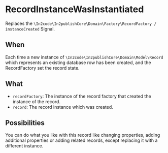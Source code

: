 # RecordInstanceWasInstantiated

Replaces the `\In2code\In2publishCore\Domain\Factory\RecordFactory / instanceCreated` Signal.

## When

Each time a new instance of `\In2code\In2publishCore\Domain\Model\Record` which represents an existing database row has
been created, and the RecordFactory set the record state.

## What

* `recordFactory`: The instance of the record factory that created the instance of the record.
* `record`: The record instance which was created.

## Possibilities

You can do what you like with this record like changing properties, adding additional properties or adding related
records, except replacing it with a different instance.
